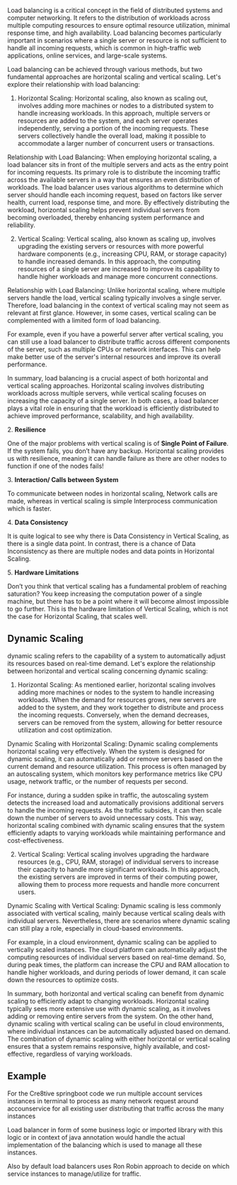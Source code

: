 Load balancing is a critical concept in the field of distributed systems and computer networking. It refers to the distribution of workloads across multiple computing resources to ensure optimal resource utilization, minimal response time, and high availability. Load balancing becomes particularly important in scenarios where a single server or resource is not sufficient to handle all incoming requests, which is common in high-traffic web applications, online services, and large-scale systems.

Load balancing can be achieved through various methods, but two fundamental approaches are horizontal scaling and vertical scaling. Let's explore their relationship with load balancing:

1. Horizontal Scaling:
Horizontal scaling, also known as scaling out, involves adding more machines or nodes to a distributed system to handle increasing workloads. In this approach, multiple servers or resources are added to the system, and each server operates independently, serving a portion of the incoming requests. These servers collectively handle the overall load, making it possible to accommodate a larger number of concurrent users or transactions.

Relationship with Load Balancing:
When employing horizontal scaling, a load balancer sits in front of the multiple servers and acts as the entry point for incoming requests. Its primary role is to distribute the incoming traffic across the available servers in a way that ensures an even distribution of workloads. The load balancer uses various algorithms to determine which server should handle each incoming request, based on factors like server health, current load, response time, and more. By effectively distributing the workload, horizontal scaling helps prevent individual servers from becoming overloaded, thereby enhancing system performance and reliability.




2. Vertical Scaling:
Vertical scaling, also known as scaling up, involves upgrading the existing servers or resources with more powerful hardware components (e.g., increasing CPU, RAM, or storage capacity) to handle increased demands. In this approach, the computing resources of a single server are increased to improve its capability to handle higher workloads and manage more concurrent connections.

Relationship with Load Balancing:
Unlike horizontal scaling, where multiple servers handle the load, vertical scaling typically involves a single server. Therefore, load balancing in the context of vertical scaling may not seem as relevant at first glance. However, in some cases, vertical scaling can be complemented with a limited form of load balancing.

For example, even if you have a powerful server after vertical scaling, you can still use a load balancer to distribute traffic across different components of the server, such as multiple CPUs or network interfaces. This can help make better use of the server's internal resources and improve its overall performance.

In summary, load balancing is a crucial aspect of both horizontal and vertical scaling approaches. Horizontal scaling involves distributing workloads across multiple servers, while vertical scaling focuses on increasing the capacity of a single server. In both cases, a load balancer plays a vital role in ensuring that the workload is efficiently distributed to achieve improved performance, scalability, and high availability.



2. **Resilience**

One of the major problems with vertical scaling is of **Single Point of Failure**. If the system fails, you don’t have any backup. Horizontal scaling provides us with resilience, meaning it can handle failure as there are other nodes to function if one of the nodes fails!

3. **Interaction/ Calls between System**

To communicate between nodes in horizontal scaling, Network calls are made, whereas in vertical scaling is simple Interprocess communication which is faster.

4. **Data Consistency**

It is quite logical to see why there is Data Consistency in Vertical Scaling, as there is a single data point. In contrast, there is a chance of Data Inconsistency as there are multiple nodes and data points in Horizontal Scaling.

5. **Hardware Limitations**

Don’t you think that vertical scaling has a fundamental problem of reaching saturation? You keep increasing the computation power of a single machine, but there has to be a point where it will become almost impossible to go further. This is the hardware limitation of Vertical Scaling, which is not the case for Horizontal Scaling, that scales well.



## Dynamic Scaling

dynamic scaling refers to the capability of a system to automatically adjust its resources based on real-time demand. Let's explore the relationship between horizontal and vertical scaling concerning dynamic scaling:

1. Horizontal Scaling:
As mentioned earlier, horizontal scaling involves adding more machines or nodes to the system to handle increasing workloads. When the demand for resources grows, new servers are added to the system, and they work together to distribute and process the incoming requests. Conversely, when the demand decreases, servers can be removed from the system, allowing for better resource utilization and cost optimization.

Dynamic Scaling with Horizontal Scaling:
Dynamic scaling complements horizontal scaling very effectively. When the system is designed for dynamic scaling, it can automatically add or remove servers based on the current demand and resource utilization. This process is often managed by an autoscaling system, which monitors key performance metrics like CPU usage, network traffic, or the number of requests per second.

For instance, during a sudden spike in traffic, the autoscaling system detects the increased load and automatically provisions additional servers to handle the incoming requests. As the traffic subsides, it can then scale down the number of servers to avoid unnecessary costs. This way, horizontal scaling combined with dynamic scaling ensures that the system efficiently adapts to varying workloads while maintaining performance and cost-effectiveness.





2. Vertical Scaling:
Vertical scaling involves upgrading the hardware resources (e.g., CPU, RAM, storage) of individual servers to increase their capacity to handle more significant workloads. In this approach, the existing servers are improved in terms of their computing power, allowing them to process more requests and handle more concurrent users.

Dynamic Scaling with Vertical Scaling:
Dynamic scaling is less commonly associated with vertical scaling, mainly because vertical scaling deals with individual servers. Nevertheless, there are scenarios where dynamic scaling can still play a role, especially in cloud-based environments.

For example, in a cloud environment, dynamic scaling can be applied to vertically scaled instances. The cloud platform can automatically adjust the computing resources of individual servers based on real-time demand. So, during peak times, the platform can increase the CPU and RAM allocation to handle higher workloads, and during periods of lower demand, it can scale down the resources to optimize costs.

In summary, both horizontal and vertical scaling can benefit from dynamic scaling to efficiently adapt to changing workloads. Horizontal scaling typically sees more extensive use with dynamic scaling, as it involves adding or removing entire servers from the system. On the other hand, dynamic scaling with vertical scaling can be useful in cloud environments, where individual instances can be automatically adjusted based on demand. The combination of dynamic scaling with either horizontal or vertical scaling ensures that a system remains responsive, highly available, and cost-effective, regardless of varying workloads.



## Example

For the Cre8tive springboot code we run multiple account services instances in terminal to process as many network request around accounservice for all existing user distributing that traffic across the many instances  

  
Load balancer in form of some business logic or imported library with this logic or in context of java annotation would handle the actual implementation of the balancing which is used to manage all these instances.  
  
Also by default load balancers uses Ron Robin approach to decide on which service instances to manage/utilize for traffic.